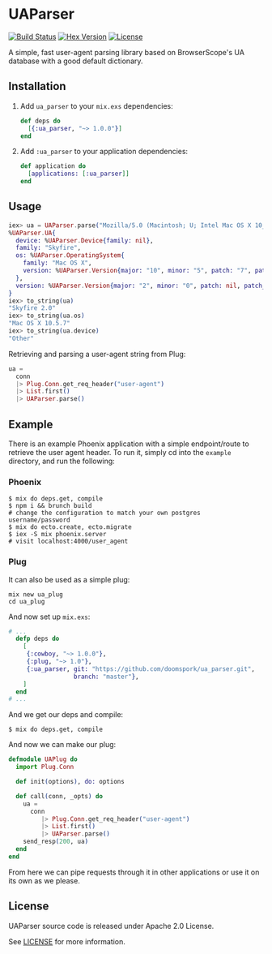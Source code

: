 # UAParser

[![Build Status][travis-img]][travis] [![Hex Version][hex-img]][hex] [![License][license-img]][license]

A simple, fast user-agent parsing library based on BrowserScope's UA database with a good default dictionary.

[travis-img]: https://travis-ci.org/doomspork/ua_parser.png?branch=master
[travis]: https://travis-ci.org/doomspork/ua_parser
[hex-img]: https://img.shields.io/hexpm/v/ua_parser.svg
[hex]: https://hex.pm/packages/ua_parser
[license-img]: https://img.shields.io/badge/license-Apache%202.0-blue.svg
[license]: http://opensource.org/licenses/Apache-2.0

## Installation

1. Add `ua_parser` to your `mix.exs` dependencies:

    ```elixir
    def deps do
      [{:ua_parser, "~> 1.0.0"}]
    end
    ```

2. Add `:ua_parser` to your application dependencies:

    ```elixir
    def application do
      [applications: [:ua_parser]]
    end
    ```

## Usage

```elixir
iex> ua = UAParser.parse("Mozilla/5.0 (Macintosh; U; Intel Mac OS X 10_5_7; en-us) AppleWebKit/530.17 (KHTML, like Gecko) Version/4.0 Safari/530.17 Skyfire/2.0")
%UAParser.UA{
  device: %UAParser.Device{family: nil},
  family: "Skyfire",
  os: %UAParser.OperatingSystem{
    family: "Mac OS X",
    version: %UAParser.Version{major: "10", minor: "5", patch: "7", patch_minor: nil}
  },
  version: %UAParser.Version{major: "2", minor: "0", patch: nil, patch_minor: nil}
}
iex> to_string(ua)
"Skyfire 2.0"
iex> to_string(ua.os)
"Mac OS X 10.5.7"
iex> to_string(ua.device)
"Other"
```

Retrieving and parsing a user-agent string from Plug:
```elixir
ua =
  conn
  |> Plug.Conn.get_req_header("user-agent")
  |> List.first()
  |> UAParser.parse()
```

## Example

There is an example Phoenix application with a simple endpoint/route to retrieve the user agent header.
To run it, simply cd into the `example` directory, and run the following:

### Phoenix

```shell
$ mix do deps.get, compile
$ npm i && brunch build
# change the configuration to match your own postgres username/password
$ mix do ecto.create, ecto.migrate
$ iex -S mix phoenix.server
# visit localhost:4000/user_agent
```

### Plug

It can also be used as a simple plug:

```shell
mix new ua_plug
cd ua_plug
```

And now set up `mix.exs`:

```elixir
# ...
  defp deps do
    [
     {:cowboy, "~> 1.0.0"},
     {:plug, "~> 1.0"},
     {:ua_parser, git: "https://github.com/doomspork/ua_parser.git",
                  branch: "master"},
    ]
  end
# ...
```

And we get our deps and compile:

```shell
$ mix do deps.get, compile
```

And now we can make our plug:

```elixir
defmodule UAPlug do
  import Plug.Conn

  def init(options), do: options

  def call(conn, _opts) do
    ua = 
      conn
         |> Plug.Conn.get_req_header("user-agent")
         |> List.first()
         |> UAParser.parse()
    send_resp(200, ua)
  end
end
```

From here we can pipe requests through it in other applications or use it on its own as we please.

## License

UAParser source code is released under Apache 2.0 License.

See [LICENSE](LICENSE) for more information.
